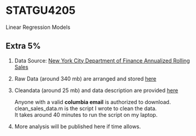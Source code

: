 # STATGU4205
Linear Regression Models

## Extra 5%
1. Data Source: [New York City Department of Finance Annualized Rolling Sales](https://www1.nyc.gov/site/finance/taxes/property-annualized-sales-update.page)

2. Raw Data (around 340 mb) are arranged and stored [here](https://drive.google.com/drive/folders/0B3jtvLVULJwuNXNCSXMxVHhaMm8?usp=sharing) 

3. Cleandata (around 25 mb) and data description are provided [here](https://drive.google.com/drive/folders/0B3jtvLVULJwuZW1FbUFmSWowbWs?usp=sharing)

   Anyone with a valid **columbia email** is authorized to download.  
   clean_sales_data.m is the script I wrote to clean the data.  
   It takes around 40 minutes to run the script on my laptop. 
   
4. More analysis will be published here if time allows.

